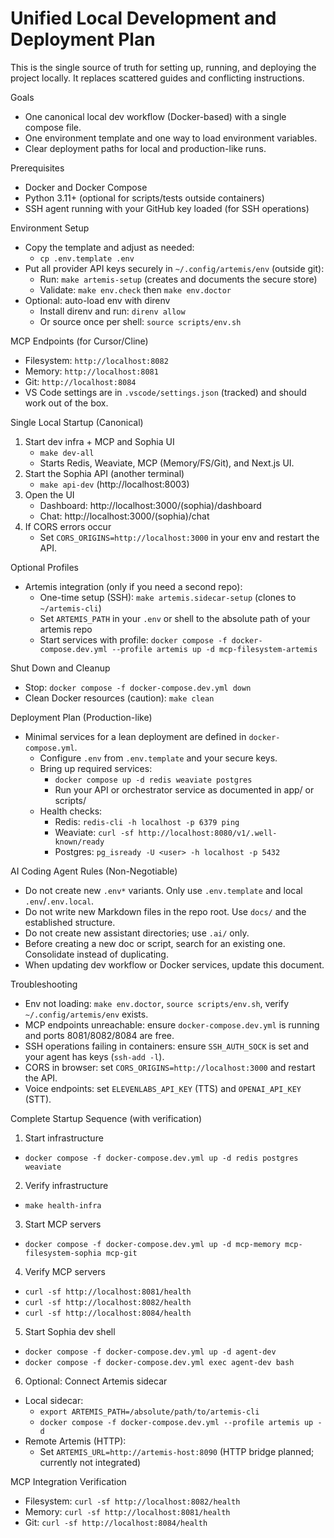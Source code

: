# Unified Local Development and Deployment Plan

This is the single source of truth for setting up, running, and deploying the project locally. It replaces scattered guides and conflicting instructions.

Goals
- One canonical local dev workflow (Docker-based) with a single compose file.
- One environment template and one way to load environment variables.
- Clear deployment paths for local and production-like runs.

Prerequisites
- Docker and Docker Compose
- Python 3.11+ (optional for scripts/tests outside containers)
- SSH agent running with your GitHub key loaded (for SSH operations)

Environment Setup
- Copy the template and adjust as needed:
  - `cp .env.template .env`
- Put all provider API keys securely in `~/.config/artemis/env` (outside git):
  - Run: `make artemis-setup` (creates and documents the secure store)
  - Validate: `make env.check` then `make env.doctor`
- Optional: auto-load env with direnv
  - Install direnv and run: `direnv allow`
  - Or source once per shell: `source scripts/env.sh`

MCP Endpoints (for Cursor/Cline)
- Filesystem: `http://localhost:8082`
- Memory:     `http://localhost:8081`
- Git:        `http://localhost:8084`
- VS Code settings are in `.vscode/settings.json` (tracked) and should work out of the box.

Single Local Startup (Canonical)
1) Start dev infra + MCP and Sophia UI
   - `make dev-all`
   - Starts Redis, Weaviate, MCP (Memory/FS/Git), and Next.js UI.
2) Start the Sophia API (another terminal)
   - `make api-dev` (http://localhost:8003)
3) Open the UI
   - Dashboard: http://localhost:3000/(sophia)/dashboard
   - Chat:      http://localhost:3000/(sophia)/chat
4) If CORS errors occur
   - Set `CORS_ORIGINS=http://localhost:3000` in your env and restart the API.

Optional Profiles
- Artemis integration (only if you need a second repo):
  - One-time setup (SSH): `make artemis.sidecar-setup` (clones to `~/artemis-cli`)
  - Set `ARTEMIS_PATH` in your `.env` or shell to the absolute path of your artemis repo
  - Start services with profile: `docker compose -f docker-compose.dev.yml --profile artemis up -d mcp-filesystem-artemis`

Shut Down and Cleanup
- Stop: `docker compose -f docker-compose.dev.yml down`
- Clean Docker resources (caution): `make clean`

Deployment Plan (Production-like)
- Minimal services for a lean deployment are defined in `docker-compose.yml`.
  - Configure `.env` from `.env.template` and your secure keys.
  - Bring up required services:
    - `docker compose up -d redis weaviate postgres`
    - Run your API or orchestrator service as documented in app/ or scripts/
  - Health checks:
    - Redis: `redis-cli -h localhost -p 6379 ping`
    - Weaviate: `curl -sf http://localhost:8080/v1/.well-known/ready`
    - Postgres: `pg_isready -U <user> -h localhost -p 5432`

AI Coding Agent Rules (Non-Negotiable)
- Do not create new `.env*` variants. Only use `.env.template` and local `.env`/`.env.local`.
- Do not write new Markdown files in the repo root. Use `docs/` and the established structure.
- Do not create new assistant directories; use `.ai/` only.
- Before creating a new doc or script, search for an existing one. Consolidate instead of duplicating.
- When updating dev workflow or Docker services, update this document.

Troubleshooting
- Env not loading: `make env.doctor`, `source scripts/env.sh`, verify `~/.config/artemis/env` exists.
- MCP endpoints unreachable: ensure `docker-compose.dev.yml` is running and ports 8081/8082/8084 are free.
- SSH operations failing in containers: ensure `SSH_AUTH_SOCK` is set and your agent has keys (`ssh-add -l`).
 - CORS in browser: set `CORS_ORIGINS=http://localhost:3000` and restart the API.
 - Voice endpoints: set `ELEVENLABS_API_KEY` (TTS) and `OPENAI_API_KEY` (STT).

Complete Startup Sequence (with verification)
1) Start infrastructure
- `docker compose -f docker-compose.dev.yml up -d redis postgres weaviate`
2) Verify infrastructure
- `make health-infra`
3) Start MCP servers
- `docker compose -f docker-compose.dev.yml up -d mcp-memory mcp-filesystem-sophia mcp-git`
4) Verify MCP servers
- `curl -sf http://localhost:8081/health`
- `curl -sf http://localhost:8082/health`
- `curl -sf http://localhost:8084/health`
5) Start Sophia dev shell
- `docker compose -f docker-compose.dev.yml up -d agent-dev`
- `docker compose -f docker-compose.dev.yml exec agent-dev bash`
6) Optional: Connect Artemis sidecar
- Local sidecar:
  - `export ARTEMIS_PATH=/absolute/path/to/artemis-cli`
  - `docker compose -f docker-compose.dev.yml --profile artemis up -d`
- Remote Artemis (HTTP):
  - Set `ARTEMIS_URL=http://artemis-host:8090` (HTTP bridge planned; currently not integrated)

MCP Integration Verification
- Filesystem: `curl -sf http://localhost:8082/health`
- Memory:     `curl -sf http://localhost:8081/health`
- Git:        `curl -sf http://localhost:8084/health`
